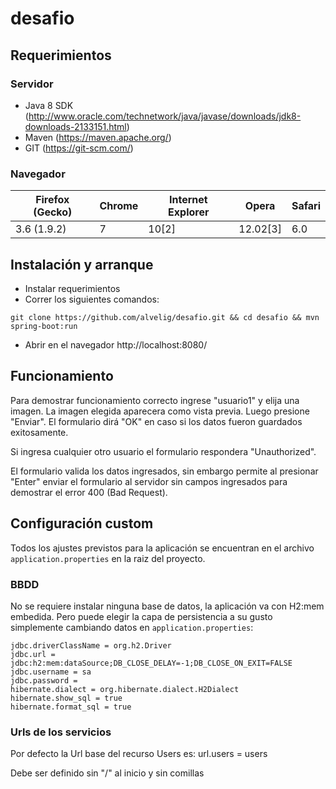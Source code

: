 # desafio

## Requerimientos

### Servidor
* Java 8 SDK (http://www.oracle.com/technetwork/java/javase/downloads/jdk8-downloads-2133151.html)
* Maven (https://maven.apache.org/)
* GIT (https://git-scm.com/)

### Navegador

 Firefox (Gecko)   | Chrome	| Internet Explorer	| Opera     | Safari
 ----------------- | ------ | ----------------- | --------- | ------
 3.6 (1.9.2)       | 	7	|   10[2]	        | 12.02[3]  |	6.0


## Instalación y arranque

* Instalar requerimientos
* Correr los siguientes comandos:
```
git clone https://github.com/alvelig/desafio.git && cd desafio && mvn spring-boot:run
```
* Abrir en el navegador http://localhost:8080/

## Funcionamiento

Para demostrar funcionamiento correcto ingrese "usuario1" y elija una imagen. La imagen elegida aparecera como vista previa.
Luego presione "Enviar". El formulario dirá "OK" en caso si los datos fueron guardados exitosamente.

Si ingresa cualquier otro usuario el formulario respondera "Unauthorized".

El formulario valida los datos ingresados, sin embargo permite al presionar "Enter" enviar el formulario al servidor sin campos ingresados para demostrar el error 400 (Bad Request).


## Configuración custom

Todos los ajustes previstos para la aplicación se encuentran en el archivo `application.properties` en la raiz del proyecto.

### BBDD

No se requiere instalar ninguna base de datos, la aplicación va con H2:mem embedida.
Pero puede elegir la capa de persistencia a su gusto simplemente cambiando datos en `application.properties`:
```
jdbc.driverClassName = org.h2.Driver
jdbc.url = jdbc:h2:mem:dataSource;DB_CLOSE_DELAY=-1;DB_CLOSE_ON_EXIT=FALSE
jdbc.username = sa
jdbc.password =
hibernate.dialect = org.hibernate.dialect.H2Dialect
hibernate.show_sql = true
hibernate.format_sql = true
```

### Urls de los servicios

Por defecto la Url base del recurso Users es:
url.users = users

Debe ser definido sin "/" al inicio y sin comillas



